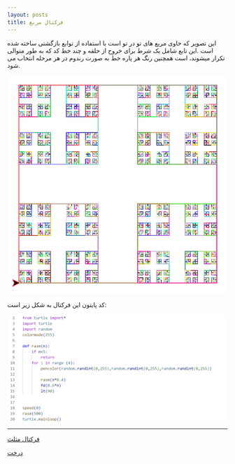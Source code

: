 ```yaml
---
layout: posts
title: فرکتال مربع 
---
```


این تصویر که حاوی مربع های تو در تو است با استفاده از توابع بازگشتی ساخته شده است .این تابع شامل یک شرط برای خروج از حلقه و چند خط کد که به طور متوالی تکرار میشوند، است همچنین رنگ هر پاره خط به صورت رندوم در هر مرحله انتخاب می شود.

![alt text](../assets/images/square.png "Team Picture")

کد پایتون این فرکتال به شکل زیر است:

![alt text](../assets/images/squarecode.png "Team Picture")

---

[فرکتال مثلث](https://zahrafayazi.github.io/post-triangle/)



[درخت](https://zahrafayazi.github.io/post-tree/)